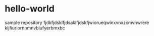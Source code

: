 # hello-world
sample repository
fjdkfjdsklfjdsaklfjdskfjwiorueqwinxvnxzcmvnwrere
kljfiuriornnmnvbiufyerbmxbc
